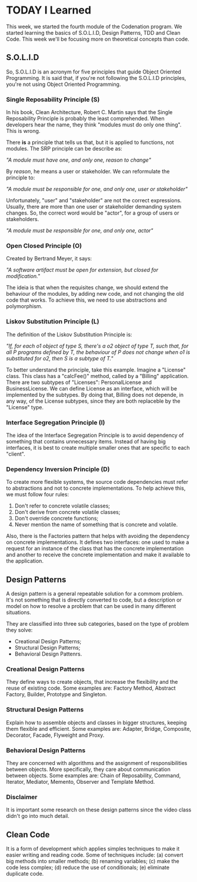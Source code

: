 # TODAY I Learned

This week, we started the fourth module of the Codenation program. We started learning
the basics of S.O.L.I.D, Design Patterns, TDD and Clean Code. This week we'll be
focusing more on theoretical concepts than code.

## S.O.L.I.D

So, S.O.L.I.D is an acronym for five principles that guide Object Oriented Programming.
It is said that, if you're not following the S.O.L.I.D principles, you're not using
Object Oriented Programming.

### Single Reposability Principle (S)

In his book, Clean Architecture, Robert C. Martin says that the Single Reposability
Principle is probably the least comprehended. When developers hear the name, they
think "modules must do only one thing". This is wrong.

There **is** a principle that tells us that, but it is applied to functions, not
modules. The SRP principle can be describe as:

*"A module must have one, and only one, reason to change"*

By *reason*, he means a user or stakeholder. We can reformulate the principle to:

*"A module must be responsible for one, and only one, user or stakeholder"*

Unfortunately, "user" and "stakeholder" are not the correct expressions. Usually,
there are more than one user or stakeholder demanding system changes. So, the
correct word would be "actor", for a group of users or stakeholders.

*"A module must be responsible for one, and only one, actor"*

### Open Closed Principle (O)

Created by Bertrand Meyer, it says:

*"A software artifact must be open for extension, but closed for modification."*

The ideia is that when the requisites change, we should extend the behaviour of
the modules, by adding new code, and not changing the old code that works. To achieve
this, we need to use abstractions and polymorphism.

### Liskov Substitution Principle (L)

The definition of the Liskov Substitution Principle is:

*"If, for each o1 object of type S, there's a o2 object of type T, such that,
for all P programs defined by T, the behaviour of P does not change when o1 is
substituted for o2, then S is a subtype of T."*

To better understand the principle, take this example. Imagine a "License" class.
This class has a "calcFee()" method, called by a "Billing" application. There are
two subtypes of "Licenses": PersonalLicense and BusinessLicense. We can define
License as an interface, which will be implemented by the subtypes. By doing that,
Billing does not depende, in any way, of the License subtypes, since they are both
replaceble by the "License" type.

### Interface Segregation Principle (I)

The idea of the Interface Segregation Principle is to avoid dependency of something
that contains unnecessary items. Instead of having big interfaces, it is best to
create multiple smaller ones that are specific to each "client".

### Dependency Inversion Principle (D)

To create more flexible systems, the source code dependencies must refer to abstractions
and not to concrete implementations. To help achieve this, we must follow four rules:

1. Don't refer to concrete volatile classes;
2. Don't derive from concrete volatile classes;
3. Don't override concrete functions;
4. Never mention the name of something that is concrete and volatile.

Also, there is the Factories pattern that helps with avoiding the dependency on concrete
implementations. It defines two interfaces: one used to make a request for an instance
of the class that has the concrete implementation and another to receive the concrete
implementation and make it available to the application.

## Design Patterns

A design pattern is a general repeatable solution for a commom problem. It's not
something that is directly converted to code, but a description or model on how
to resolve a problem that can be used in many different situations.

They are classified into three sub categories, based on the type of problem they
solve:

- Creational Design Patterns;
- Structural Design Patterns;
- Behavioral Design Pattenrs.

### Creational Design Patterns

They define ways to create objects, that increase the flexibility and the reuse
of existing code. Some examples are: Factory Method, Abstract Factory, Builder,
Prototype and Singleton.

### Structural Design Patterns

Explain how to assemble objects and classes in bigger structures, keeping them
flexible and efficient. Some examples are: Adapter, Bridge, Composite, Decorator,
Facade, Flyweight and Proxy.

### Behavioral Design Patterns

They are concerned with algorithms and the assignment of responsibilities between
objects. More specifically, they care about communication between objects. Some
examples are: Chain of Reposability, Command, Iterator, Mediator, Memento, Observer
and Template Method.

### Disclaimer

It is important some research on these design patterns since the video class didn't
go into much detail.

## Clean Code

It is a form of development which applies simples techniques to make it easier
writing and reading code. Some of techniques include: (a) convert big methods into
smaller methods; (b) renaming variables; (c) make the code less complex; (d)
reduce the use of conditionals; (e) eliminate duplicate code.
